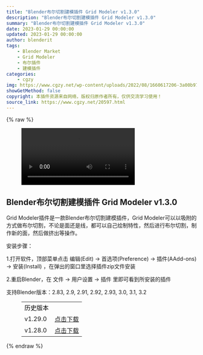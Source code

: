 ```yaml
---
title: "Blender布尔切割建模插件 Grid Modeler v1.3.0"
description: "Blender布尔切割建模插件 Grid Modeler v1.3.0"
summary: "Blender布尔切割建模插件 Grid Modeler v1.3.0"
date: 2023-01-29 00:00:00
updated: 2023-01-29 00:00:00
author: blenderit
tags: 
    - Blender Market
    - Grid Modeler
    - 布尔插件
    - 建模插件
categories:
    - cgzy
img: https://www.cgzy.net/wp-content/uploads/2022/08/1660617206-3a00b973841276b.jpg
showGetMethod: false
copyright: 本插件资源来自网络，版权归原作者所有，仅供交流学习使用！
source_link: https://www.cgzy.net/20597.html
---
```


{% raw %}
<figure class="wp-block-video aligncenter"><video controls src="https://cloud.video.taobao.com/play/u/717183932/p/1/e/6/t/1/373772403431.mp4"></video></figure><div class="wp-block-pandastudio-title"><div class="title_style_01"><h2 id="h2-0">Blender布尔切割建模插件 Grid Modeler v1.3.0</h2></div></div><p class="is-style-text-indent-2em">Grid Modeler插件是一款Blender布尔切割建模插件，Grid Modeler可以以吸附的方式做布尔切割，不论是面还是线，都可以自己绘制特性，然后进行布尔切割，制作新的面，然后做挤出等操作。</p><div class="wp-block-pandastudio-title"><div class="title_style_01"><p>安装步骤：</p></div></div><p>1.打开软件，顶部菜单点击 编辑(Edit) → 首选项(Preference) → 插件(AAdd-ons) → 安装(Install) ，在弹出的窗口里选择插件zip文件安装</p><p>2.重启Blender，在 文件 → 用户设置 → 插件 里即可看到所安装的插件</p><div class="wp-block-pandastudio-tips"><div class="tip success "><p>支持Blender版本：2.83, 2.9, 2.91, 2.92, 2.93, 3.0, 3.1, 3.2</p>
</div></div><figure class="wp-block-table has-medium-font-size" style="font-style:normal;font-weight:500"><table><tbody><tr><td><mark style="background-color:rgba(0, 0, 0, 0)" class="has-inline-color has-vivid-red-color">历史版本</mark></td><td></td></tr><tr><td>v1.29.0</td><td><a href="https://www.cgzy.net/go?_=77fb52bae9aHR0cHM6Ly9wYW4uYmFpZHUuY29tL3MvMTF3ZXhnSWdCY3hmYWNKTGNpZ1o2Z1E%2FcHdkPXp4MWI%3D" target="_blank" rel="noreferrer noopener">点击下载</a></td></tr><tr><td>v1.28.0</td><td><a href="https://www.cgzy.net/go?_=c258f91a9daHR0cHM6Ly9wYW4uYmFpZHUuY29tL3MvMTJxYjZFQ2hHQkYwRlFiRFRQcFNEVkE%2FcHdkPXh6Z3A%3D" target="_blank" rel="noreferrer noopener">点击下载</a></td></tr></tbody></table></figure>
<div style="display: none">cgzy</div>
{% endraw %}